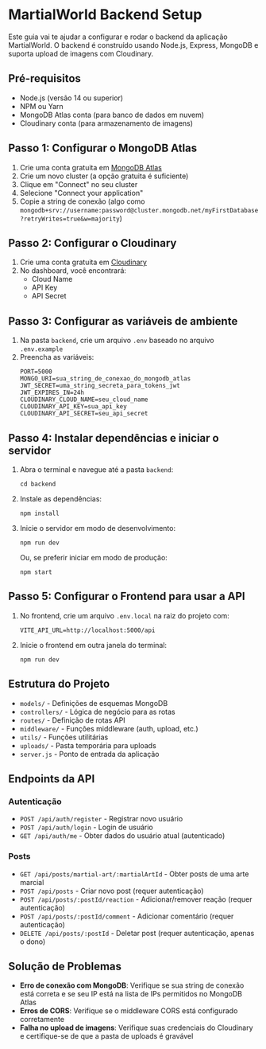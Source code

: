 
# MartialWorld Backend Setup

Este guia vai te ajudar a configurar e rodar o backend da aplicação MartialWorld. O backend é construído usando Node.js, Express, MongoDB e suporta upload de imagens com Cloudinary.

## Pré-requisitos

- Node.js (versão 14 ou superior)
- NPM ou Yarn
- MongoDB Atlas conta (para banco de dados em nuvem)
- Cloudinary conta (para armazenamento de imagens)

## Passo 1: Configurar o MongoDB Atlas

1. Crie uma conta gratuita em [MongoDB Atlas](https://www.mongodb.com/cloud/atlas/register)
2. Crie um novo cluster (a opção gratuita é suficiente)
3. Clique em "Connect" no seu cluster
4. Selecione "Connect your application"
5. Copie a string de conexão (algo como `mongodb+srv://username:password@cluster.mongodb.net/myFirstDatabase?retryWrites=true&w=majority`)

## Passo 2: Configurar o Cloudinary

1. Crie uma conta gratuita em [Cloudinary](https://cloudinary.com/users/register/free)
2. No dashboard, você encontrará:
   - Cloud Name
   - API Key
   - API Secret

## Passo 3: Configurar as variáveis de ambiente

1. Na pasta `backend`, crie um arquivo `.env` baseado no arquivo `.env.example`
2. Preencha as variáveis:
   ```
   PORT=5000
   MONGO_URI=sua_string_de_conexao_do_mongodb_atlas
   JWT_SECRET=uma_string_secreta_para_tokens_jwt
   JWT_EXPIRES_IN=24h
   CLOUDINARY_CLOUD_NAME=seu_cloud_name
   CLOUDINARY_API_KEY=sua_api_key
   CLOUDINARY_API_SECRET=seu_api_secret
   ```

## Passo 4: Instalar dependências e iniciar o servidor

1. Abra o terminal e navegue até a pasta `backend`:
   ```
   cd backend
   ```

2. Instale as dependências:
   ```
   npm install
   ```

3. Inicie o servidor em modo de desenvolvimento:
   ```
   npm run dev
   ```

   Ou, se preferir iniciar em modo de produção:
   ```
   npm start
   ```

## Passo 5: Configurar o Frontend para usar a API

1. No frontend, crie um arquivo `.env.local` na raiz do projeto com:
   ```
   VITE_API_URL=http://localhost:5000/api
   ```

2. Inicie o frontend em outra janela do terminal:
   ```
   npm run dev
   ```

## Estrutura do Projeto

- `models/` - Definições de esquemas MongoDB
- `controllers/` - Lógica de negócio para as rotas
- `routes/` - Definição de rotas API
- `middleware/` - Funções middleware (auth, upload, etc.)
- `utils/` - Funções utilitárias
- `uploads/` - Pasta temporária para uploads
- `server.js` - Ponto de entrada da aplicação

## Endpoints da API

### Autenticação
- `POST /api/auth/register` - Registrar novo usuário
- `POST /api/auth/login` - Login de usuário
- `GET /api/auth/me` - Obter dados do usuário atual (autenticado)

### Posts
- `GET /api/posts/martial-art/:martialArtId` - Obter posts de uma arte marcial
- `POST /api/posts` - Criar novo post (requer autenticação)
- `POST /api/posts/:postId/reaction` - Adicionar/remover reação (requer autenticação)
- `POST /api/posts/:postId/comment` - Adicionar comentário (requer autenticação)
- `DELETE /api/posts/:postId` - Deletar post (requer autenticação, apenas o dono)

## Solução de Problemas

- **Erro de conexão com MongoDB**: Verifique se sua string de conexão está correta e se seu IP está na lista de IPs permitidos no MongoDB Atlas
- **Erros de CORS**: Verifique se o middleware CORS está configurado corretamente
- **Falha no upload de imagens**: Verifique suas credenciais do Cloudinary e certifique-se de que a pasta de uploads é gravável

